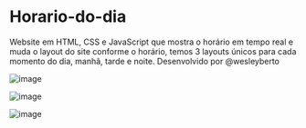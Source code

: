 # Horario-do-dia

Website em HTML, CSS e JavaScript que mostra o horário em tempo real e muda o layout do site conforme o horário, temos 3 layouts únicos para cada momento do dia, manhã, tarde e noite. Desenvolvido por @wesleyberto

![image](https://github.com/WesleyBert/Horario-do-dia/assets/90710910/be3d1652-6d0e-47c6-a4ec-9504ff80d84c)

![image](https://github.com/WesleyBert/Horario-do-dia/assets/90710910/3a37940b-9b00-49a3-810e-065b8ea5230f)

![image](https://github.com/WesleyBert/Horario-do-dia/assets/90710910/d2a52547-70bb-4c8a-b426-1ac27631c627)
